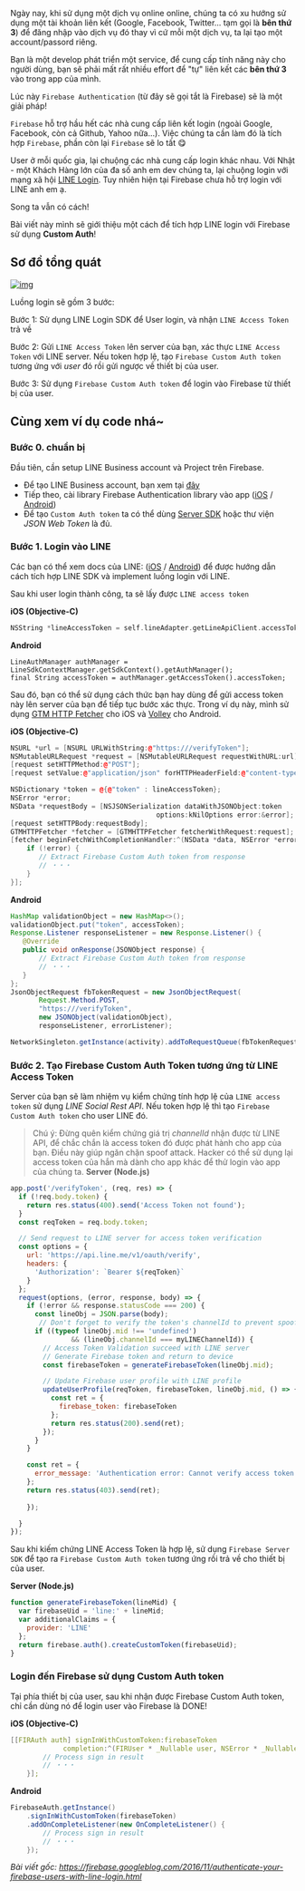 Ngày nay, khi sử dụng một dịch vụ online online, chúng ta có xu hướng sử dụng một tài khoản liên kết (Google, Facebook, Twitter... tạm gọi là **bên thứ 3**) để đăng nhập vào dịch vụ đó thay vì cứ mỗi một dịch vụ, ta lại tạo một account/passord riêng. 

Bạn là một develop phát triển một service, để cung cấp tính năng này cho người dùng, bạn sẽ phải mất rất nhiều effort để "tự" liên kết các **bên thứ 3** vào trong app của mình. 

Lúc này `Firebase Authentication` (từ đây sẽ gọi tắt là Firebase) sẽ là một giải pháp! 

`Firebase` hỗ trợ hầu hết các nhà cung cấp liên kết login (ngoài Google, Facebook, còn cả Github, Yahoo nữa...). Việc chúng ta cần làm đó là tích hợp `Firebase`, phần còn lại `Firebase` sẽ lo tất :yum:

User ở mỗi quốc gia, lại chuộng các nhà cung cấp login khác nhau. Với Nhật - một Khách Hàng lớn của đa số anh em dev chúng ta, lại chuộng login với mạng xã hội [LINE Login](https://developers.line.me/line-login/overview). Tuy nhiên hiện tại Firebase chưa hỗ trợ login với LINE anh em ạ. 

Song ta vẫn có cách! 

Bài viết này mình sẽ giới thiệu một cách để tích hợp LINE login với Firebase sử dụng **Custom Auth**!

## Sơ đồ tổng quát

[![img](https://3.bp.blogspot.com/-qtdENOy0gfU/WCUA6OEe0GI/AAAAAAAAAlE/iSrF0al_40Ax9rmT1RMDA4KncpBVi87OQCLcB/s1600/image00.png)](https://3.bp.blogspot.com/-qtdENOy0gfU/WCUA6OEe0GI/AAAAAAAAAlE/iSrF0al_40Ax9rmT1RMDA4KncpBVi87OQCLcB/s1600/image00.png)

Luồng login sẽ gồm 3 bước: 

Bước 1: Sử dụng LINE Login SDK để User login, và nhận `LINE Access Token` trả về

Bước 2: Gửi `LINE Access Token` lên server của bạn, xác thực `LINE Access Token` với LINE server. Nếu token hợp lệ, tạo `Firebase Custom Auth token` tương ứng với *user* đó rồi gửi ngược về thiết bị của user. 

Bước 3: Sử dụng `Firebase Custom Auth token` để login vào Firebase từ thiết bị của user.

## Cùng xem ví dụ code nhá~

### Bước 0. chuẩn bị 

Đầu tiên, cần setup LINE Business account và Project trên Firebase.

- Để tạo LINE Business account, bạn xem tại [đây](https://account.line.biz/signup)
- Tiếp theo, cài library Firebase Authentication library vào app ([iOS](https://firebase.google.com/docs/ios/setup) / [Android](https://firebase.google.com/docs/android/setup?utm_campaign=Firebase_culture_education_general_en_11-10-16&utm_source=Firebase&utm_medium=blog))
- Để tạo `Custom Auth token` ta có thể dùng [Server SDK](https://firebase.google.com/docs/server/setup) hoặc thư viện *JSON Web Token* là đủ.

### Bước 1. Login vào LINE

Các bạn có thể xem docs của LINE: ([iOS](https://developers.line.me/ios/development-with-sdk) / [Android](https://developers.line.me/android/development-with-sdk#login)) để được hướng dẫn cách tích hợp LINE SDK và implement luồng login với LINE. 

Sau khi user login thành công, ta sẽ lấy được `LINE access token`

**iOS (Objective-C)**

```cpp
NSString *lineAccessToken = self.lineAdapter.getLineApiClient.accessToken;
```

**Android**

```
LineAuthManager authManager = LineSdkContextManager.getSdkContext().getAuthManager();
final String accessToken = authManager.getAccessToken().accessToken;
```

Sau đó, bạn có thể sử dụng cách thức bạn hay dùng để gửi access token này lên server của bạn để tiếp tục bước xác thực. Trong ví dụ này, mình sử dụng [GTM HTTP Fetcher](https://github.com/google/gtm-http-fetcher) cho iOS và [Volley](https://developer.android.com/training/volley/index.html) cho Android.

**iOS (Objective-C)**

```cpp
NSURL *url = [NSURL URLWithString:@"https:///verifyToken"];
NSMutableURLRequest *request = [NSMutableURLRequest requestWithURL:url];
[request setHTTPMethod:@"POST"];
[request setValue:@"application/json" forHTTPHeaderField:@"content-type"];

NSDictionary *token = @{@"token" : lineAccessToken};
NSError *error;
NSData *requestBody = [NSJSONSerialization dataWithJSONObject:token
                                    options:kNilOptions error:&error];
[request setHTTPBody:requestBody];
GTMHTTPFetcher *fetcher = [GTMHTTPFetcher fetcherWithRequest:request];
[fetcher beginFetchWithCompletionHandler:^(NSData *data, NSError *error) {
    if (!error) {
       // Extract Firebase Custom Auth token from response
       // ・・・
    }
}];
```

**Android**

```java
HashMap validationObject = new HashMap<>();
validationObject.put("token", accessToken);
Response.Listener responseListener = new Response.Listener() {
   @Override
   public void onResponse(JSONObject response) {
       // Extract Firebase Custom Auth token from response
       // ・・・
   }
};
JsonObjectRequest fbTokenRequest = new JsonObjectRequest(
       Request.Method.POST,
       "https:///verifyToken",
       new JSONObject(validationObject),
       responseListener, errorListener);

NetworkSingleton.getInstance(activity).addToRequestQueue(fbTokenRequest);
```

### Bước 2. Tạo Firebase Custom Auth Token tương ứng từ LINE Access Token 

Server của bạn sẽ làm nhiệm vụ kiểm chứng tính hợp lệ của `LINE access token` sử dụng *LINE Social Rest API*. Nếu token hợp lệ thì tạo `Firebase Custom Auth token` cho user LINE đó. 

> Chú ý: Đừng quên kiểm chứng giá trị *channelId* nhận được từ LINE API, để chắc chắn là access token đó được phát hành cho app của bạn. Điều này giúp ngăn chặn spoof attack. Hacker có thể sử dụng lại access token của hắn mà dành cho app khác để thử login vào app của chúng ta. 
**Server (Node.js)**

```javascript
app.post('/verifyToken', (req, res) => {
  if (!req.body.token) {
    return res.status(400).send('Access Token not found');
  }
  const reqToken = req.body.token;

  // Send request to LINE server for access token verification
  const options = {
    url: 'https://api.line.me/v1/oauth/verify',
    headers: {
      'Authorization': `Bearer ${reqToken}`
    }
  };
  request(options, (error, response, body) => {
    if (!error && response.statusCode === 200) {
      const lineObj = JSON.parse(body);
       // Don't forget to verify the token's channelId to prevent spoof attack
      if ((typeof lineObj.mid !== 'undefined') 
               && (lineObj.channelId === myLINEChannelId)) {
        // Access Token Validation succeed with LINE server
        // Generate Firebase token and return to device
        const firebaseToken = generateFirebaseToken(lineObj.mid);

        // Update Firebase user profile with LINE profile
        updateUserProfile(reqToken, firebaseToken, lineObj.mid, () => {
          const ret = {
            firebase_token: firebaseToken
          };
          return res.status(200).send(ret);
        });
      }
    }

    const ret = {
      error_message: 'Authentication error: Cannot verify access token.'
    };
    return res.status(403).send(ret);
     
    });

  }
});
```

Sau khi kiếm chứng LINE Access Token là hợp lệ, sử dụng `Firebase Server SDK` để tạo ra `Firebase Custom Auth token` tương ứng rồi trả về cho thiết bị của user.

**Server (Node.js)**

```javascript
function generateFirebaseToken(lineMid) {
  var firebaseUid = 'line:' + lineMid;
  var additionalClaims = {
    provider: 'LINE'
  };
  return firebase.auth().createCustomToken(firebaseUid);
}
```

### Login đến Firebase sử dụng Custom Auth token

Tại phía thiết bị của user, sau khi nhận được Firebase Custom Auth token, chỉ cần dùng nó để login user vào Firebase là DONE!

**iOS (Objective-C)**

```cpp
[[FIRAuth auth] signInWithCustomToken:firebaseToken 
             completion:^(FIRUser * _Nullable user, NSError * _Nullable error) {
        // Process sign in result
        // ・・・
    }];
```

**Android**

```java
FirebaseAuth.getInstance()
    .signInWithCustomToken(firebaseToken)
    .addOnCompleteListener(new OnCompleteListener() {
        // Process sign in result
        // ・・・
    });
```

*Bài viết gốc: https://firebase.googleblog.com/2016/11/authenticate-your-firebase-users-with-line-login.html*
